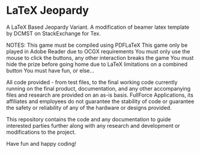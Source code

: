 LaTeX Jeopardy
=======


A LaTeX Based Jeopardy Variant.
A modification of beamer latex template by DCMST on StackExchange for Tex.

NOTES:
  This game must be compiled using PDFLaTeX
  This game only be played in Adobe Reader due to OCGX requirements
  You must only use the mouse to click the buttons, any other interaction breaks the game
  You must hide the prize before going home due to LaTeX limitations on a combined button
  You must have fun, or else...



All code provided - from test files, to the final working code currently running on the final product, documentation, and any other accompanying files and research are provided on an as-is basis. FullForce Applications, its affiliates and employees do not guarantee the stability of code or guarantee the safety or reliability of any of the hardware or designs provided.

This repository contains the code and any documentation to guide interested parties further along with any research and development or modifications to the project.

Have fun and happy coding!